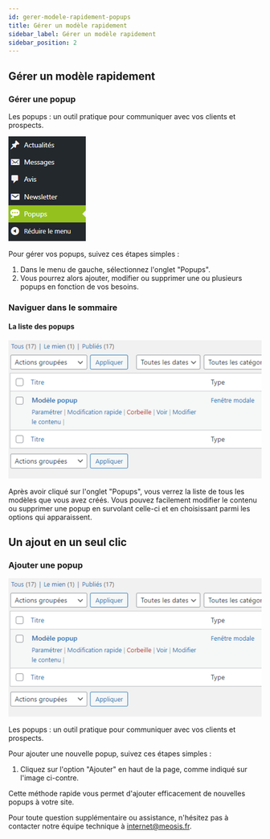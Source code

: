 ```yaml
---
id: gerer-modele-rapidement-popups
title: Gérer un modèle rapidement
sidebar_label: Gérer un modèle rapidement
sidebar_position: 2
---
```


## Gérer un modèle rapidement

### Gérer une popup

Les popups : un outil pratique pour communiquer avec vos clients et prospects.

![Contenu](./img/73.png)

Pour gérer vos popups, suivez ces étapes simples :

1. Dans le menu de gauche, sélectionnez l'onglet "Popups".
2. Vous pourrez alors ajouter, modifier ou supprimer une ou plusieurs popups en fonction de vos besoins.

### Naviguer dans le sommaire

#### La liste des popups

![Contenu](./img/74.png)

Après avoir cliqué sur l'onglet "Popups", vous verrez la liste de tous les modèles que vous avez créés. Vous pouvez facilement modifier le contenu ou supprimer une popup en survolant celle-ci et en choisissant parmi les options qui apparaissent.

## Un ajout en un seul clic

### Ajouter une popup

![Contenu](./img/74.png)

Les popups : un outil pratique pour communiquer avec vos clients et prospects.

Pour ajouter une nouvelle popup, suivez ces étapes simples :

1. Cliquez sur l'option "Ajouter" en haut de la page, comme indiqué sur l'image ci-contre.

Cette méthode rapide vous permet d'ajouter efficacement de nouvelles popups à votre site.

Pour toute question supplémentaire ou assistance, n'hésitez pas à contacter notre équipe technique à internet@meosis.fr.
